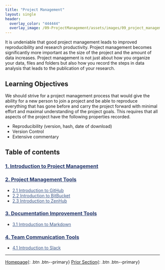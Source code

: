 ```yaml
---
title: "Project Management"
layout: single
header:
  overlay_color: "444444"
  overlay_image: /09-ProjectManagement/assets/images/09_project_management_banner.png
---
```



It is undeniable that good project management leads to improved reproducibility and research productivity.  Project management becomes significantly more important as the size of the project and the amount of data increases. Project management is not just about how you organize your data, files and folders but also how you record the steps in data analysis that leads to the publication of your research.  


## Learning Objectives

We should strive for a project management process that would give the ability for a new person to join a project and be able to reproduce everything that has gone before and carry the project forward with minimal effort and maximal understanding of the project goals. This requires that all aspects of the project have the following properties recorded.

* Reproducibility (version, hash, date of download)
* Version Control
* Extensive commentary


## Table of contents

### **<a href="01-intro-to-project-management" style="color: #24376b;">1. Introduction to Project Management</a>**

### **<a href="02-project-mamangement-tools" style="color: #24376b;">2. Project Management Tools</a>**
* <a href="02A-intro-to-github" style="color: #3f5a8a;">2.1 Introduction to GitHub</a>
* <a href="02B-intro-to-bitbucket" style="color: #3f5a8a;">2.2 Introduction to BitBucket</a>
* <a href="02C-intro-to-zenhub" style="color: #3f5a8a;">2.3 Introduction to ZenHub</a>

### **<a href="03-documentation-improvement-tools" style="color: #24376b;">3. Documentation Improvement Tools</a>**
* <a href="03A-intro-to-markdown" style="color: #3f5a8a;">3.1 Introduction to Markdown</a>

### **<a href="04-team-communication-tools" style="color: #24376b;">4. Team Communication Tools</a>**
* <a href="04A-intro-to-slack" style="color: #3f5a8a;">4.1 Introduction to Slack</a>


---

[Homepage](../index.md){: .btn  .btn--primary}
[Prior Section](../08-DataVisualization/00-DataVisualization-LandingPage){: .btn  .btn--primary}
<!-- [Next Section](04-DevelopmentEnvironment/00-DevelopmentEnvironment-LandingPage){: .btn  .btn--primary} -->
